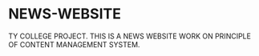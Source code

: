 # NEWS-WEBSITE
TY COLLEGE PROJECT. THIS IS A NEWS WEBSITE WORK ON PRINCIPLE OF CONTENT MANAGEMENT SYSTEM.

